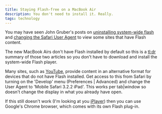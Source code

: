 ```yaml
---
title: Staying Flash-free on a MacBook Air
description: You don't need to install it. Really.
tags: technology
---
```


You may have seen John Gruber's posts on
[uninstalling system-wide flash](http://daringfireball.net/2010/11/flash_free_and_cheating_with_google_chrome)
and
[changing the Safari User Agent](http://daringfireball.net/2010/11/masquerading_as_mobile_safari)
to view some sites that have Flash content.

The new MacBook Airs don't have Flash installed by default so this is a
[tl:dr](http://en.wikipedia.org/wiki/Wikipedia:Too_long;_didn%27t_read) summary
of those two articles so you don't have to download and install the system-wide
Flash player.

Many sites, such as [YouTube](http://youtube.com), provide content in an
alternative format for devices that do not have Flash installed. Get access to
this from Safari by turning on the 'Develop' menu (Preferences | Advanced) and
change the User Agent to 'Mobile Safari 3.2.2 iPad'. This works per tab|window
so doesn't change the display in what you already have open.

If this still doesn't work (I'm looking at you
[iPlayer](http://www.bbc.co.uk/iplayer/)) then you can use Google's Chrome
browser, which comes with its own Flash plug-in.

